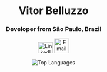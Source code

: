 <div align="center">
  <h1>Vitor Belluzzo</h1>
  <h3>Developer from São Paulo, Brazil</h3>
<p align="center">
  <a href="https://linkedin.com/in/vitorbelluzzo" target="_blank"><img src="https://raw.githubusercontent.com/rahuldkjain/github-profile-readme-generator/master/src/images/icons/Social/linked-in-alt.svg" alt="LinkedIn" height="30" width="40" /></a>
  <a href="mailto:vitorbelluzzo@hotmail.com" target="_blank"><img src="https://imgs.search.brave.com/1HJCf7yvvnfWz0tLBQDoya-VjsDAWaAKgYqC6l02-Lo/rs:fit:860:0:0/g:ce/aHR0cHM6Ly93d3cu/bG9nby53aW5lL2Ev/bG9nby9NaWNyb3Nv/ZnRfT3V0bG9vay9N/aWNyb3NvZnRfT3V0/bG9vay1Mb2dvLndp/bmUuc3Zn.svg" alt="Email" height="40" width="40" /></a>
</p>
  






  
</p>

<p align="center">
  <img src="https://github-readme-stats.vercel.app/api/top-langs?username=vitorbelluzzo&show_icons=true&locale=en&layout=compact" alt="Top Languages" />
</p>
